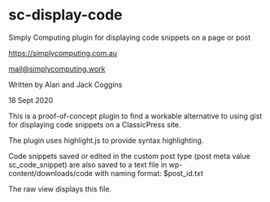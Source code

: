 # sc-display-code
Simply Computing plugin for displaying code snippets on a page or post

https://simplycomputing.com.au

mail@simplycomputing.work

Written by Alan and Jack Coggins

18 Sept 2020

This is a proof-of-concept plugin to find a workable alternative to using gist for displaying code snippets on a ClassicPress site.

The plugin uses highlight.js to provide syntax highlighting.

Code snippets saved or edited in the custom post type (post meta value sc_code_snippet) are also saved to a text file in wp-content/downloads/code with naming format: $post_id.txt

The raw view displays this file.
